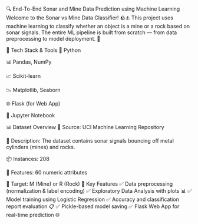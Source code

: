 
🔍 End-To-End Sonar and Mine Data Prediction using Machine Learning
Welcome to the Sonar vs Mine Data Classifier! 🪨⚓ This project uses machine learning to classify whether an object is a mine or a rock based on sonar signals. The entire ML pipeline is built from scratch — from data preprocessing to model deployment. 🚀

🧠 Tech Stack & Tools
🐍 Python

📊 Pandas, NumPy

📈 Scikit-learn

📉 Matplotlib, Seaborn

🌐 Flask (for Web App)

🧪 Jupyter Notebook

📊 Dataset Overview
📌 Source: UCI Machine Learning Repository

🧾 Description: The dataset contains sonar signals bouncing off metal cylinders (mines) and rocks.

📦 Instances: 208

🧬 Features: 60 numeric attributes

🎯 Target: M (Mine) or R (Rock)
🔧 Key Features
✅ Data preprocessing (normalization & label encoding)
✅ Exploratory Data Analysis with plots 📊
✅ Model training using Logistic Regression
✅ Accuracy and classification report evaluation 📋
✅ Pickle-based model saving
✅ Flask Web App for real-time prediction 🌐

